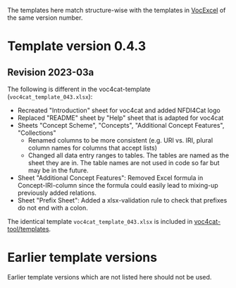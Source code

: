The templates here match structure-wise with the templates in [VocExcel](https://github.com/nfdi4cat/vocexcel) of the same version number.

# Template version 0.4.3

## Revision 2023-03a

The following is different in the voc4cat-template (`voc4cat_template_043.xlsx`):

- Recreated "Introduction" sheet for voc4cat and added NFDI4Cat logo
- Replaced "README" sheet by "Help" sheet that is adapted for voc4cat
- Sheets "Concept Scheme", "Concepts", "Additional Concept Features", "Collections"
  - Renamed columns to be more consistent (e.g. URI vs. IRI, plural column names for columns that accept lists)
  - Changed all data entry ranges to tables. The tables are named as the sheet they are in. The table names are not used in code so far but may be in the future.
- Sheet "Additional Concept Features": Removed Excel formula in Concept-IRI-column since the formula could easily lead to mixing-up previously added relations.
- Sheet "Prefix Sheet": Added a xlsx-validation rule to check that prefixes do not end with a colon.

The identical template `voc4cat_template_043.xlsx` is included in [voc4cat-tool/templates](https://github.com/nfdi4cat/voc4cat-template/tree/main/templates).

# Earlier template versions

Earlier template versions which are not listed here should not be used.
